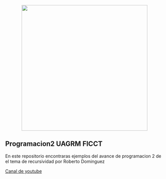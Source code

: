 <p align="center">
    <a href="https://www.uagrm.edu.bo/" target="_blank">
        <img src="https://www.uagrm.edu.bo/img/uagrm-escudo.png" width="400">
    </a>
</p>

## Programacion2 UAGRM FICCT
En este repositorio encontraras ejemplos del avance de programacion 2 de el tema de recursividad
por Roberto Dominguez

<a href="https://www.youtube.com/channel/UCPoHHJbICtEhASSQo52I3PA/playlists">
Canal de youtube
</a>
